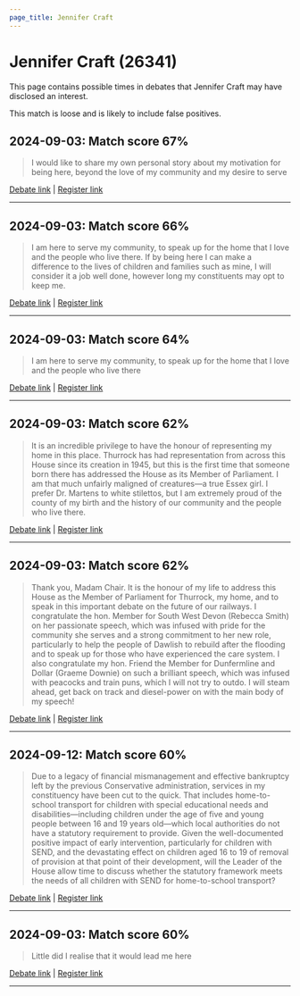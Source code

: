 ```yaml
---
page_title: Jennifer Craft
---
```


# Jennifer Craft  (26341)

This page contains possible times in debates that Jennifer Craft may have disclosed an interest.

This match is loose and is likely to include false positives. 



## 2024-09-03: Match score 67%

>I would like to share my own personal story about my motivation for being here, beyond the love of my community and my desire to serve

[Debate link](https://www.theyworkforyou.com/debates/?id=2024-09-03c.239.1) | [Register link](https://www.theyworkforyou.com/mp/26341/register)


---



## 2024-09-03: Match score 66%

>I am here to serve my community, to speak up for the home that I love and the people who live there. If by being here I can make a difference to the lives of children and families such as mine, I will consider it a job well done, however long my constituents may opt to keep me.

[Debate link](https://www.theyworkforyou.com/debates/?id=2024-09-03c.239.1) | [Register link](https://www.theyworkforyou.com/mp/26341/register)


---



## 2024-09-03: Match score 64%

>I am here to serve my community, to speak up for the home that I love and the people who live there

[Debate link](https://www.theyworkforyou.com/debates/?id=2024-09-03c.239.1) | [Register link](https://www.theyworkforyou.com/mp/26341/register)


---



## 2024-09-03: Match score 62%

>It is an incredible privilege to have the honour of representing my home in this place. Thurrock has had representation from across this House since its creation in 1945, but this is the first time that someone born  there has addressed the House as its Member of Parliament. I am that much unfairly maligned of creatures—a true Essex girl. I prefer Dr. Martens to white stilettos, but I am extremely proud of the county of my birth and the history of our community and the people who live there.

[Debate link](https://www.theyworkforyou.com/debates/?id=2024-09-03c.239.1) | [Register link](https://www.theyworkforyou.com/mp/26341/register)


---



## 2024-09-03: Match score 62%

>Thank you, Madam Chair. It is the honour of my life to address this House as the Member of Parliament for Thurrock, my home, and to speak in this important debate on the future of our railways. I congratulate the hon. Member for South West Devon (Rebecca Smith) on her passionate speech, which was infused with pride for the community she serves and a strong commitment to her new role, particularly to help the people of Dawlish to rebuild after the flooding and to speak up for those who have experienced the care system. I also congratulate my hon. Friend the Member for Dunfermline and Dollar (Graeme Downie) on such a brilliant speech, which was infused with peacocks and train puns, which I will not try to outdo. I will steam ahead, get back on track and diesel-power on with the main body of my speech!

[Debate link](https://www.theyworkforyou.com/debates/?id=2024-09-03c.239.1) | [Register link](https://www.theyworkforyou.com/mp/26341/register)


---



## 2024-09-12: Match score 60%

>Due to a legacy of financial mismanagement and effective bankruptcy left by the previous Conservative administration, services in my constituency have been cut to the quick. That includes home-to-school transport for children with special educational needs and disabilities—including children under the age of five and young people between 16 and 19 years old—which local authorities do not have a statutory requirement to provide. Given the well-documented positive impact of early intervention, particularly for children with SEND, and the devastating effect on children aged 16 to 19 of removal of provision at that point of their development, will the Leader of the House allow time to discuss whether the statutory framework meets the needs of all children with SEND for home-to-school transport?

[Debate link](https://www.theyworkforyou.com/debates/?id=2024-09-12b.974.2) | [Register link](https://www.theyworkforyou.com/mp/26341/register)


---



## 2024-09-03: Match score 60%

>Little did I realise that it would lead me here

[Debate link](https://www.theyworkforyou.com/debates/?id=2024-09-03c.239.1) | [Register link](https://www.theyworkforyou.com/mp/26341/register)


---

